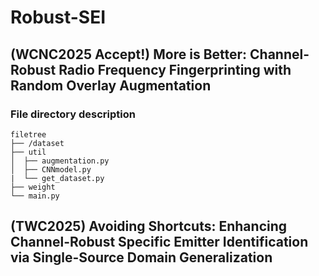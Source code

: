 # Robust-SEI

## (WCNC2025 Accept!) More is Better: Channel-Robust Radio Frequency Fingerprinting with Random Overlay Augmentation

### File directory description

```
filetree 
├── /dataset
├── util
│  ├── augmentation.py
│  ├── CNNmodel.py
|  └── get_dataset.py
├── weight
└── main.py

```
## (TWC2025) Avoiding Shortcuts: Enhancing Channel-Robust Specific Emitter Identification via Single-Source Domain Generalization
